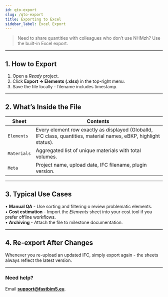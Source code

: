 ```yaml
---
id: qto-export
slug: /qto-export
title: Exporting to Excel
sidebar_label: Excel Export
---
```


> Need to share quantities with colleagues who don’t use NHMzh? Use the built-in Excel export.

---

## 1. How to Export

1. Open a *Ready* project.  
2. Click **Export → Elements (.xlsx)** in the top-right menu.  
3. Save the file locally - filename includes timestamp.

---

## 2. What’s Inside the File

Sheet | Contents
----- | ---------
`Elements` | Every element row exactly as displayed (GlobalId, IFC class, quantities, material names, eBKP, highlight status).
`Materials` | Aggregated list of unique materials with total volumes.
`Meta` | Project name, upload date, IFC filename, plugin version.

---

## 3. Typical Use Cases

• **Manual QA** - Use sorting and filtering o review problematic elements.  
• **Cost estimation** - Import the *Elements* sheet into your cost tool if you prefer offline workflows.  
• **Archiving** - Attach the file to milestone documentation.

---

## 4. Re-export After Changes

Whenever you re-upload an updated IFC, simply export again - the sheets always reflect the latest version.

---

### Need help?
Email **support@fastbim5.eu**. 